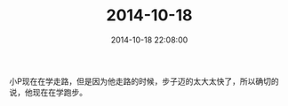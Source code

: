 ﻿---
title: 2014-10-18
date: 2014-10-18 22:08:00
tags:
categories: 爸爸
---
小P现在在学走路，但是因为他走路的时候，步子迈的太大太快了，所以确切的说，他现在在学跑步。